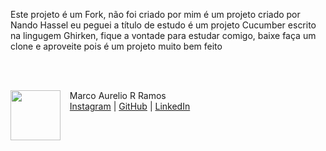 Este projeto é um Fork, não foi criado por mim  é um projeto criado por Nando Hassel eu peguei a título de estudo
é um projeto Cucumber escrito na lingugem Ghirken, fique a vontade
para estudar comigo, baixe faça um clone e aproveite pois é um projeto muito bem feito


</p>
<br/><br/>
<p>
    <img align=left margin=10 width=80 src="https://avatars.githubusercontent.com/u/99621895?s=400&u=6fc34c3626dca02a7ffaf540e887dd687fd93159&v=4"/>
    <p>&nbsp&nbsp&nbspMarco Aurelio R Ramos<br>
    &nbsp&nbsp&nbsp<a href="https://www.instagram.com/marcoqualityassurance/">Instagram</a>&nbsp;|&nbsp;<a href="https://github.com/testingmarco">GitHub</a>&nbsp;|&nbsp;<a href="https://www.linkedin.com/in/marcoa100/">LinkedIn</a>
  </p>

